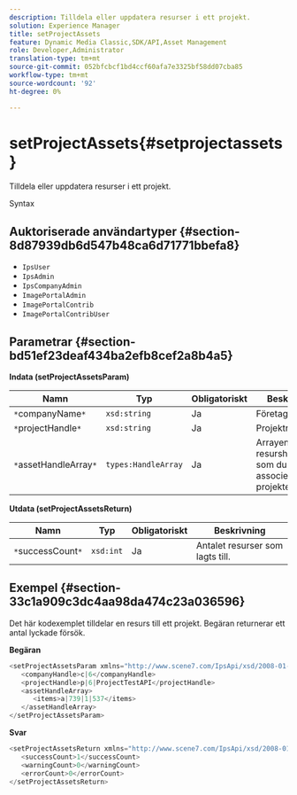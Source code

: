 ```yaml
---
description: Tilldela eller uppdatera resurser i ett projekt.
solution: Experience Manager
title: setProjectAssets
feature: Dynamic Media Classic,SDK/API,Asset Management
role: Developer,Administrator
translation-type: tm+mt
source-git-commit: 052bfcbcf1bd4ccf60afa7e3325bf58dd07cba85
workflow-type: tm+mt
source-wordcount: '92'
ht-degree: 0%

---
```



# setProjectAssets{#setprojectassets}

Tilldela eller uppdatera resurser i ett projekt.

Syntax

## Auktoriserade användartyper {#section-8d87939db6d547b48ca6d71771bbefa8}

* `IpsUser`
* `IpsAdmin`
* `IpsCompanyAdmin`
* `ImagePortalAdmin`
* `ImagePortalContrib`
* `ImagePortalContribUser`

## Parametrar {#section-bd51ef23deaf434ba2efb8cef2a8b4a5}

**Indata (setProjectAssetsParam)**

| Namn | Typ | Obligatoriskt | Beskrivning |
|---|---|---|---|
| `*`companyName`*` | `xsd:string` | Ja | Företagshandtag. |
| `*`projectHandle`*` | `xsd:string` | Ja | Projektreferens. |
| `*`assetHandleArray`*` | `types:HandleArray` | Ja | Arrayen med resurshandtag som du vill associera med projektet. |

**Utdata (setProjectAssetsReturn)**

| Namn | Typ | Obligatoriskt | Beskrivning |
|---|---|---|---|
| `*`successCount`*` | `xsd:int` | Ja | Antalet resurser som lagts till. |

## Exempel {#section-33c1a909c3dc4aa98da474c23a036596}

Det här kodexemplet tilldelar en resurs till ett projekt. Begäran returnerar ett antal lyckade försök.

**Begäran**

```java
<setProjectAssetsParam xmlns="http://www.scene7.com/IpsApi/xsd/2008-01-15">
   <companyHandle>c|6</companyHandle>
   <projectHandle>p|6|ProjectTestAPI</projectHandle>
   <assetHandleArray>
      <items>a|739|1|537</items>
   </assetHandleArray>
</setProjectAssetsParam>
```

**Svar**

```java
<setProjectAssetsReturn xmlns="http://www.scene7.com/IpsApi/xsd/2008-01-15">
   <successCount>1</successCount>
   <warningCount>0</warningCount>
   <errorCount>0</errorCount>
</setProjectAssetsReturn>
```


